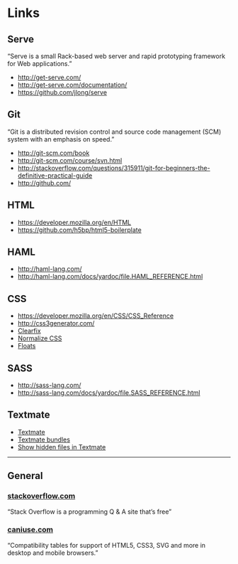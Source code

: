 # Links

## Serve

“Serve is a small Rack-based web server and rapid prototyping framework for Web applications.”

* http://get-serve.com/
* http://get-serve.com/documentation/
* https://github.com/jlong/serve

## Git

“Git is a distributed revision control and source code management (SCM) system with an emphasis on speed.”

* http://git-scm.com/book
* http://git-scm.com/course/svn.html
* http://stackoverflow.com/questions/315911/git-for-beginners-the-definitive-practical-guide
* http://github.com/

## HTML

* https://developer.mozilla.org/en/HTML
* https://github.com/h5bp/html5-boilerplate

## HAML

* http://haml-lang.com/
* http://haml-lang.com/docs/yardoc/file.HAML_REFERENCE.html

## CSS

* https://developer.mozilla.org/en/CSS/CSS_Reference
* http://css3generator.com/
* [Clearfix](http://www.webtoolkit.info/css-clearfix.html)
* [Normalize CSS](https://github.com/necolas/normalize.css)
* [Floats](http://css-tricks.com/all-about-floats/)

## SASS

* http://sass-lang.com/
* http://sass-lang.com/docs/yardoc/file.SASS_REFERENCE.html

## Textmate

* [Textmate](http://macromates.com/)
* [Textmate bundles](http://manual.macromates.com/en/bundles)
* [Show hidden files in Textmate](https://gist.github.com/728445)

***

## General

### [stackoverflow.com](http://stackoverflow.com/)

“Stack Overflow is a programming Q & A site that’s free”

### [caniuse.com](http://caniuse.com/)

“Compatibility tables for support of HTML5, CSS3, SVG and more in desktop and mobile browsers.”
